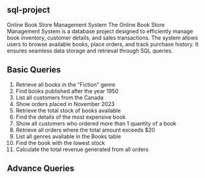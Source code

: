 ##  sql-project
Online Book Store Management System The Online Book Store Management System is a database project designed to efficiently manage book inventory, customer details, and sales transactions. The system allows users to browse available books, place orders, and track purchase history. It ensures seamless data storage and retrieval through SQL queries.
##  Basic Queries
1) Retrieve all books in the "Fiction" genre
2) Find books published after the year 1950
3) List all customers from the Canada
4) Show orders placed in November 2023
5) Retrieve the total stock of books available
6) Find the details of the most expensive book
7) Show all customers who ordered more than 1 quantity of a book
8) Retrieve all orders where the total amount exceeds $20
9) List all genres available in the Books table
10) Find the book with the lowest stock
11) Calculate the total revenue generated from all orders
## Advance Queries

